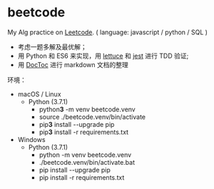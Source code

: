 # beetcode
My Alg practice on [Leetcode](https://leetcode-cn.com). ( language: javascript / python / SQL )

* 考虑一题多解及最优解；
* 用 Python 和 ES6 来实现，用 [lettuce](http://lettuce.it) 和 [jest](https://jestjs.io/zh-Hans/) 进行 TDD 验证;
* 用 [DocToc](https://github.com/thlorenz/doctoc) 进行 markdown 文档的整理

环境：
* macOS / Linux
  * Python (3.7.1) 
    * python**3** -m venv beetcode.venv
    * source ./beetcode.venv/bin/activate
    * pip**3** install --upgrade pip
    * pip**3** install -r requirements.txt
* Windows
  * Python (3.7.1) 
    * python -m venv beetcode.venv
    * ./beetcode.venv/bin/activate.bat
    * pip install --upgrade pip
    * pip install -r requirements.txt
